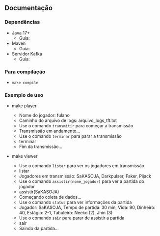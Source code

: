 ## Documentação

### Dependências

- Java 17+ 
    - Guia:
- Maven
    - Guia:
- Servidor Kafka
    - Guia: 

### Para compilação

- `make compile`

### Exemplo de uso

- make player
    - Nome do jogador: fulano
    - Caminho do arquivo de logs: arquivo_logs_tft.txt
    - Use o comando `transmitir` para começar a transmissão
    - Transmissão em andamento...
    - Use o comando `terminar` para parar a transmissão
    - terminar
    - Fim da transmissão...

- make viewer
    - Use o comando `listar` para ver os jogadores em transmissão
    - listar
    - Jogadores em transmissão: SaKASOJA, Darkpulser, Faker, Pijack
    - Use o comando `assistir(nome_jogador)` para ver a partida do jogador
    - assistir(SaKASOJA)
    - Começando coleta de dados...
    - Use o comando `status` para ver informações da partida
    - Jogador: SaKASOJA, Tempo de partida: 30 min, Vida: 90, Dinheiro: 40, Estágio: 2-1, Tabuleiro: Neeko (2), Jhin (3)
    - Use o comando `sair` para parar de assistir a partida
    - sair
    - Saindo da partida...
